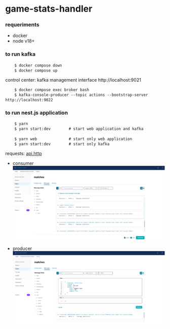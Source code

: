 # game-stats-handler

### requeriments
- docker 
- node v18+


### to run kafka
```
    $ docker compose down
    $ docker compose up
```


control center: kafka management interface http://localhost:9021


```
    $ docker compose exec broker bash
    $ kafka-console-producer --topic actions --bootstrap-server http://localhost:9022
```

### to run nest.js application

```
    $ yarn
    $ yarn start:dev        # start web application and kafka

    $ yarn web              # start only web application
    $ yarn start:dev        # start only kafka

```

requests: [api.http](api.http) 


- consumer
![consumer](<files/Screenshot from 2023-07-06 00-40-30.png>)


- producer
![producer](<files/Screenshot from 2023-07-06 00-44-56.png>)
